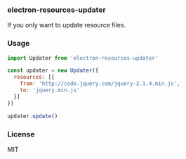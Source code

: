 
### electron-resources-updater

If you only want to update resource files.

### Usage

```js
import Updater from 'electron-resources-updater'

const updater = new Updater({
  resources: [{
    from: 'http://code.jquery.com/jquery-2.1.4.min.js',
    to: 'jquery.min.js'
  }]
})

updater.update()
```

### License
MIT

